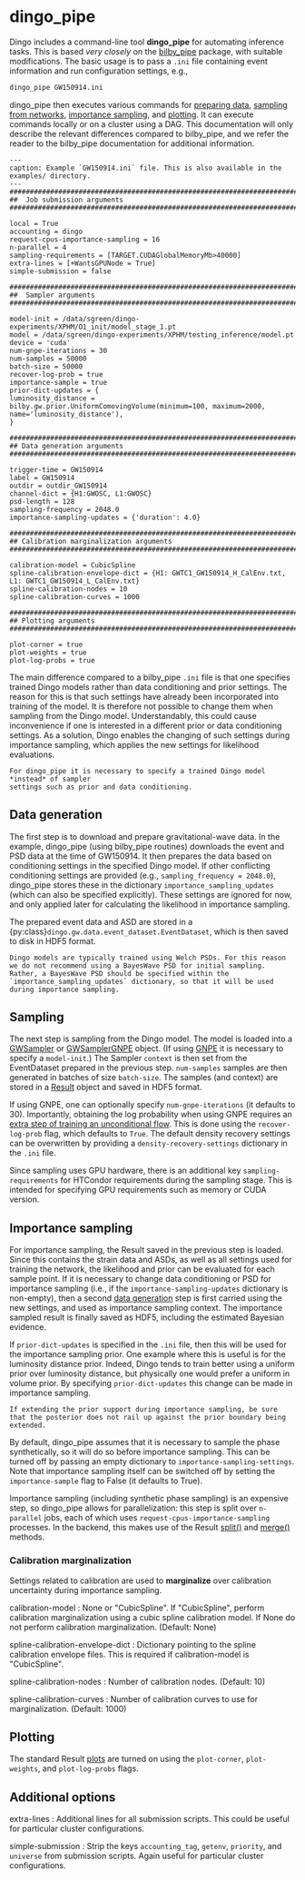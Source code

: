 # dingo_pipe

Dingo includes a command-line tool **dingo_pipe** for automating inference tasks. This is based *very closely* on the [bilby_pipe](https://lscsoft.docs.ligo.org/bilby_pipe/master/index.html) package, with suitable modifications. The basic usage is to pass a `.ini` file containing event information and run configuration settings, e.g.,
```bash
dingo_pipe GW150914.ini
```
dingo_pipe then executes various commands for [preparing data](#data-generation), [sampling from networks](#sampling), [importance sampling](#importance-sampling), and [plotting](#plotting). It can execute commands locally or on a cluster using a DAG. This documentation will only describe the relevant differences compared to bilby_pipe, and we refer the reader to the bilby_pipe documentation for additional information.

```{code-block} ini
---
caption: Example `GW150914.ini` file. This is also available in the examples/ directory.
---
################################################################################
##  Job submission arguments
################################################################################

local = True
accounting = dingo
request-cpus-importance-sampling = 16
n-parallel = 4
sampling-requirements = [TARGET.CUDAGlobalMemoryMb>40000]
extra-lines = [+WantsGPUNode = True]
simple-submission = false

################################################################################
##  Sampler arguments
################################################################################

model-init = /data/sgreen/dingo-experiments/XPHM/O1_init/model_stage_1.pt
model = /data/sgreen/dingo-experiments/XPHM/testing_inference/model.pt
device = 'cuda'
num-gnpe-iterations = 30
num-samples = 50000
batch-size = 50000
recover-log-prob = true
importance-sample = true
prior-dict-updates = {
luminosity_distance = bilby.gw.prior.UniformComovingVolume(minimum=100, maximum=2000, name='luminosity_distance'),
}

################################################################################
## Data generation arguments
################################################################################

trigger-time = GW150914
label = GW150914
outdir = outdir_GW150914
channel-dict = {H1:GWOSC, L1:GWOSC}
psd-length = 128
sampling-frequency = 2048.0
importance-sampling-updates = {'duration': 4.0}

################################################################################
## Calibration marginalization arguments
################################################################################

calibration-model = CubicSpline
spline-calibration-envelope-dict = {H1: GWTC1_GW150914_H_CalEnv.txt, L1: GWTC1_GW150914_L_CalEnv.txt}
spline-calibration-nodes = 10
spline-calibration-curves = 1000

################################################################################
## Plotting arguments
################################################################################

plot-corner = true
plot-weights = true
plot-log-probs = true
```

The main difference compared to a bilby_pipe `.ini` file is that one specifies trained Dingo models rather than data conditioning and prior settings. The reason for this is that such settings have already been incorporated into training of the model. It is therefore not possible to change them when sampling from the Dingo model. Understandably, this could cause inconvenience if one is interested in a different prior or data conditioning settings. As a solution, Dingo enables the changing of such settings during importance sampling, which applies the new settings for likelihood evaluations.

```{important}
For dingo_pipe it is necessary to specify a trained Dingo model *instead* of sampler
settings such as prior and data conditioning.
```

## Data generation

The first step is to download and prepare gravitational-wave data. In the example, dingo_pipe (using bilby_pipe routines) downloads the event and PSD data at the time of GW150914. It then prepares the data based on conditioning settings in the specified Dingo model. If other conflicting conditioning settings are provided (e.g., `sampling_frequency = 2048.0`), dingo_pipe stores these in the dictionary `importance_sampling_updates` (which can also be specified explicitly). These settings are ignored for now, and only applied later for calculating the likelihood in importance sampling.

The prepared event data and ASD are stored in a {py:class}`dingo.gw.data.event_dataset.EventDataset`, which is then saved to disk in HDF5 format.

```{note}
Dingo models are typically trained using Welch PSDs. For this reason we do not recommend using a BayesWave PSD for initial sampling. Rather, a BayesWave PSD should be specified within the `importance_sampling_updates` dictionary, so that it will be used during importance sampling.
```

## Sampling

The next step is sampling from the Dingo model. The model is loaded into a [GWSampler](dingo.gw.inference.gw_samplers.GWSampler) or [GWSamplerGNPE](dingo.gw.inference.gw_samplers.GWSamplerGNPE) object. (If using [GNPE](gnpe) it is necessary to specify a `model-init`.) The Sampler `context` is then set from the EventDataset prepared in the previous step. `num-samples` samples are then generated in batches of size `batch-size`. The samples (and context) are stored in a [Result](dingo.gw.result.Result) object and saved in HDF5 format.

If using GNPE, one can optionally specify `num-gnpe-iterations` (it defaults to 30). Importantly, obtaining the log probability when using GNPE requires an [extra step of training an unconditional flow](result.md#density-recovery). This is done using the `recover-log-prob` flag, which defaults to `True`. The default density recovery settings can be overwritten by providing a `density-recovery-settings` dictionary in the `.ini` file.

Since sampling uses GPU hardware, there is an additional key `sampling-requirements` for HTCondor requirements during the sampling stage. This is intended for specifying GPU requirements such as memory or CUDA version.

## Importance sampling

For importance sampling, the Result saved in the previous step is loaded. Since this contains the strain data and ASDs, as well as all settings used for training the network, the likelihood and prior can be evaluated for each sample point. If it is necessary to change data conditioning or PSD for importance sampling (i.e., if the `importance-sampling-updates` dictionary is non-empty), then a second [data generation](#data-generation) step is first carried using the new settings, and used as importance sampling context. The importance sampled result is finally saved as HDF5, including the estimated Bayesian evidence.

If `prior-dict-updates` is specified in the `.ini` file, then this will be used for the importance sampling prior. One example where this is useful is for the luminosity distance prior. Indeed, Dingo tends to train better using a uniform prior over luminosity distance, but physically one would prefer a uniform in volume prior. By specifying `prior-dict-updates` this change can be made in importance sampling.

```{caution}
If extending the prior support during importance sampling, be sure that the posterior does not rail up against the prior boundary being extended.
```

By default, dingo_pipe assumes that it is necessary to sample the phase synthetically, so it will do so before importance sampling. This can be turned off by passing an empty dictionary to `importance-sampling-settings`. Note that importance sampling itself can be switched off by setting the `importance-sample` flag to False (it defaults to True). 

Importance sampling (including synthetic phase sampling) is an expensive step, so dingo_pipe allows for parallelization: this step is split over `n-parallel` jobs, each of which uses `request-cpus-importance-sampling` processes. In the backend, this makes use of the Result [split()](dingo.core.result.Result.split) and [merge()](dingo.core.result.Result.merge) methods.

### Calibration marginalization

Settings related to calibration are used to **marginalize** over calibration uncertainty during importance sampling.

calibration-model
: None or "CubicSpline". If "CubicSpline", perform calibration marginalization using a cubic spline calibration model. If None do not perform calibration marginalization. (Default: None)

spline-calibration-envelope-dict
: Dictionary pointing to the spline calibration envelope files. This is required if calibration-model is "CubicSpline".

spline-calibration-nodes
: Number of calibration nodes. (Default: 10)

spline-calibration-curves
: Number of calibration curves to use for marginalization. (Default: 1000)

## Plotting

The standard Result [plots](result.md#plotting) are turned on using the `plot-corner`, `plot-weights`, and `plot-log-probs` flags.

## Additional options

extra-lines
: Additional lines for all submission scripts. This could be useful for particular cluster configurations.

simple-submission
: Strip the keys `accounting_tag`, `getenv`, `priority`, and `universe` from submission scripts. Again useful for particular cluster configurations.
